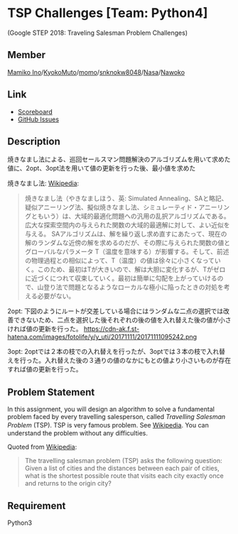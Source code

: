 # TSP Challenges  [Team: Python4]
(Google STEP 2018: Traveling Salesman Problem Challenges)

## Member
[Mamiko Ino](https://github.com/p623)/[KyokoMuto](https://github.com/KyokoMuto)/[momo](https://github.com/pes-ca)/[snknokw8048](https://github.com/snknokw8048)/[Nasa](https://github.com/labrador1)/[Nawoko]()


## Link
- [Scoreboard]
- [GitHub Issues]

[scoreboard]:
  https://docs.google.com/spreadsheets/d/1Aa_NNQf7sFANuHKt0FTvUBQ83QO3OOKZjifhsmjOxqc/edit?usp=sharhing
[github issues]: https://github.com/hayatoito/google-step-tsp/issues


## Description
焼きなまし法による、巡回セールスマン問題解決のアルゴリズムを用いて求めた値に、2opt、3opt法を用いて値の更新を行った後、最小値を求めた

焼きなまし法:
[Wikipedia](http://en.wikipedia.org/wiki/Travelling_salesman_problem):
>焼きなまし法（やきなましほう、英: Simulated Annealing、SAと略記、疑似アニーリング法、擬似焼きなまし法、シミュレーティド・アニーリングともいう）は、大域的最適化問題への汎用の乱択アルゴリズムである。広大な探索空間内の与えられた関数の大域的最適解に対して、よい近似を与える。
SAアルゴリズムは、解を繰り返し求め直すにあたって、現在の解のランダムな近傍の解を求めるのだが、その際に与えられた関数の値とグローバルなパラメータ T（温度を意味する）が影響する。そして、前述の物理過程との相似によって、T（温度）の値は徐々に小さくなっていく。このため、最初はTが大きいので、解は大胆に変化するが、Tがゼロに近づくにつれて収束していく。最初は簡単に勾配を上がっていけるので、山登り法で問題となるようなローカルな極小に陥ったときの対処を考える必要がない。

2opt:
下図のようにルートが交差している場合にはランダムな二点の選択では改善できないため、二点を選択した後それぞれの後の値を入れ替えた後の値が小さければ値の更新を行った。
https://cdn-ak.f.st-hatena.com/images/fotolife/y/y_uti/20171111/20171111095242.png

3opt:
2optでは２本の枝での入れ替えを行ったが、3optでは３本の枝で入れ替えを行った。入れ替えた後の３通りの値のなかにもとの値より小さいものが存在すれば値の更新を行った。



## Problem Statement

In this assignment, you will design an algorithm to solve a fundamental problem
faced by every travelling salesperson, called _Travelling Salesman Problem_
(TSP).  TSP is very famous problem. See
[Wikipedia](http://en.wikipedia.org/wiki/Travelling_salesman_problem). You can　understand the problem without any difficulties.

Quoted from
[Wikipedia](http://en.wikipedia.org/wiki/Travelling_salesman_problem):

> The travelling salesman problem (TSP) asks the following question: Given a
> list of cities and the distances between each pair of cities, what is the
> shortest possible route that visits each city exactly once and returns to the
> origin city?


## Requirement
Python3
